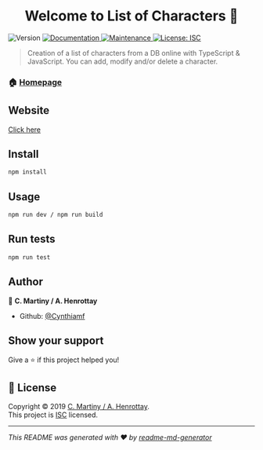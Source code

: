 <h1 align="center">Welcome to List of Characters 👋</h1>
<p>
  <img alt="Version" src="https://img.shields.io/badge/version-1.0.0-blue.svg?cacheSeconds=2592000" />
  <a href="https://github.com/Cynthiamf/character-manager#readme" target="_blank">
    <img alt="Documentation" src="https://img.shields.io/badge/documentation-yes-brightgreen.svg" />
  </a>
  <a href="https://github.com/Cynthiamf/character-manager/graphs/commit-activity" target="_blank">
    <img alt="Maintenance" src="https://img.shields.io/badge/Maintained%3F-yes-green.svg" />
  </a>
  <a href="https://github.com/Cynthiamf/character-manager/blob/master/LICENSE" target="_blank">
    <img alt="License: ISC" src="https://img.shields.io/badge/License-ISC-yellow.svg" />
  </a>
</p>

> Creation of a list of characters from a DB online with TypeScript & JavaScript. You can add, modify and/or delete a character.

### 🏠 [Homepage](https://list-of-characters.netlify.com/)

## Website

[Click here](https://list-of-characters.netlify.com/)

## Install

```sh
npm install
```

## Usage

```sh
npm run dev / npm run build
```

## Run tests

```sh
npm run test
```

## Author

👤 **C. Martiny / A. Henrottay**

* Github: [@Cynthiamf](https://github.com/Cynthiamf)

## Show your support

Give a ⭐️ if this project helped you!

## 📝 License

Copyright © 2019 [C. Martiny / A. Henrottay](https://github.com/Cynthiamf).<br />
This project is [ISC](https://github.com/Cynthiamf/character-manager/blob/master/LICENSE) licensed.

***
_This README was generated with ❤️ by [readme-md-generator](https://github.com/kefranabg/readme-md-generator)_
